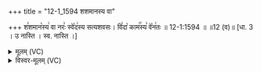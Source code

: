 +++
title = "12-1_1594 शशमानस्य वा"

+++
श꣣शमान꣡स्य꣢ वा नरः꣣ स्वे꣡द꣢स्य सत्यशवसः। वि꣣दा꣡ काम꣢꣯स्य꣣ वे꣡न꣢तः ॥ 12-1:1594 ॥ ॥12 (व)॥ [धा. 3 । उ नास्ति । स्व. नास्ति ।]

<details><summary>मूलम् (VC)</summary>

श꣣शमान꣡स्य꣢ वा नरः꣣ स्वे꣡द꣢स्य सत्यशवसः । वि꣣दा꣡ काम꣢꣯स्य꣣ वे꣡न꣢तः ॥१५९४॥
</details>

<details><summary>विस्वर-मूलम् (VC)</summary>

शशमानस्य वा नरः स्वेदस्य सत्यशवसः । विदा कामस्य वेनतः ॥१५९४॥
</details>